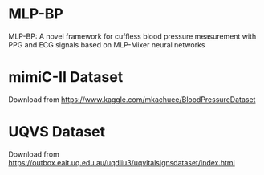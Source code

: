 # MLP-BP
MLP-BP: A novel framework for cuffless blood pressure measurement with PPG and ECG signals based on MLP-Mixer neural networks

# mimiC-II Dataset
Download from 
https://www.kaggle.com/mkachuee/BloodPressureDataset

# UQVS Dataset
Download from 
https://outbox.eait.uq.edu.au/uqdliu3/uqvitalsignsdataset/index.html

